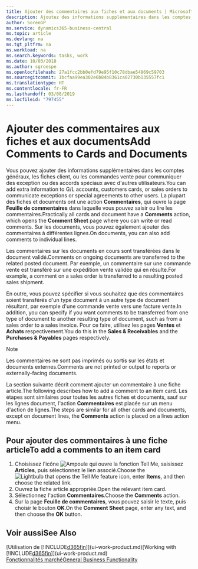 ```yaml
---
title: Ajouter des commentaires aux fiches et aux documents | Microsoft Docs
description: Ajoutez des informations supplémentaires dans les comptes, les fiches client, ou les commandes vente pour communiquer des accords, tels qu'un prix spécial ou un mode de livraison, pour d'autres utilisateurs.
author: SorenGP
ms.service: dynamics365-business-central
ms.topic: article
ms.devlang: na
ms.tgt_pltfrm: na
ms.workload: na
ms.search.keywords: tasks, work
ms.date: 10/03/2018
ms.author: sgroespe
ms.openlocfilehash: 27a1fcc2bb0efd79e95f10c78dbae54869c59703
ms.sourcegitcommit: 1bcfaa99ea302e6b84b8361ca02730b135557fc1
ms.translationtype: HT
ms.contentlocale: fr-FR
ms.lasthandoff: 03/08/2019
ms.locfileid: "797455"
---
```

# <a name="add-comments-to-cards-and-documents"></a><span data-ttu-id="9e246-103">Ajouter des commentaires aux fiches et aux documents</span><span class="sxs-lookup"><span data-stu-id="9e246-103">Add Comments to Cards and Documents</span></span>
<span data-ttu-id="9e246-104">Vous pouvez ajouter des informations supplémentaires dans les comptes généraux, les fiches client, ou les commandes vente pour communiquer des exception ou des accords spéciaux avec d'autres utilisateurs.</span><span class="sxs-lookup"><span data-stu-id="9e246-104">You can add extra information to G/L accounts, customers cards, or sales orders to communicate exceptions or special agreements to other users.</span></span>
<span data-ttu-id="9e246-105">La plupart des fiches et documents ont une action **Commentaires**, qui ouvre la page **Feuille de commentaires** dans laquelle vous pouvez saisir ou lire les commentaires.</span><span class="sxs-lookup"><span data-stu-id="9e246-105">Practically all cards and document have a **Comments** action, which opens the **Comment Sheet** page where you can write or read comments.</span></span> <span data-ttu-id="9e246-106">Sur les documents, vous pouvez également ajouter des commentaires à différentes lignes.</span><span class="sxs-lookup"><span data-stu-id="9e246-106">On documents, you can also add comments to individual lines.</span></span>

<span data-ttu-id="9e246-107">Les commentaires sur les documents en cours sont transférées dans le document validé.</span><span class="sxs-lookup"><span data-stu-id="9e246-107">Comments on ongoing documents are transferred to the related posted document.</span></span> <span data-ttu-id="9e246-108">Par exemple, un commentaire sur une commande vente est transféré sur une expédition vente validée qui en résulte.</span><span class="sxs-lookup"><span data-stu-id="9e246-108">For example, a comment on a sales order is transferred to a resulting posted sales shipment.</span></span>

<span data-ttu-id="9e246-109">En outre, vous pouvez spécifier si vous souhaitez que des commentaires soient transférés d'un type document à un autre type de document résultant, par exemple d'une commande vente vers une facture vente.</span><span class="sxs-lookup"><span data-stu-id="9e246-109">In addition, you can specify if you want comments to be transferred from one type of document to another resulting type of document, such as from a sales order to a sales invoice.</span></span> <span data-ttu-id="9e246-110">Pour ce faire, utilisez les pages **Ventes** et **Achats** respectivement.</span><span class="sxs-lookup"><span data-stu-id="9e246-110">You do this in the **Sales & Receivables** and the **Purchases & Payables** pages respectively.</span></span>

> [!NOTE]
> <span data-ttu-id="9e246-111">Les commentaires ne sont pas imprimés ou sortis sur les états et documents externes.</span><span class="sxs-lookup"><span data-stu-id="9e246-111">Comments are not printed or output to reports or externally-facing documents.</span></span>

<span data-ttu-id="9e246-112">La section suivante décrit comment ajouter un commentaire à une fiche article.</span><span class="sxs-lookup"><span data-stu-id="9e246-112">The following describes how to add a comment to an item card.</span></span> <span data-ttu-id="9e246-113">Les étapes sont similaires pour toutes les autres fiches et documents, sauf sur les lignes document, l'action **Commentaires** est placée sur un menu d'action de lignes.</span><span class="sxs-lookup"><span data-stu-id="9e246-113">The steps are similar for all other cards and documents, except on document lines, the **Comments** action is placed on a lines action menu.</span></span>

## <a name="to-add-a-comments-to-an-item-card"></a><span data-ttu-id="9e246-114">Pour ajouter des commentaires à une fiche article</span><span class="sxs-lookup"><span data-stu-id="9e246-114">To add a comments to an item card</span></span>
1. <span data-ttu-id="9e246-115">Choisissez l'icône ![Ampoule qui ouvre la fonction Tell Me](media/ui-search/search_small.png "Dites-moi ce que vous voulez faire"), saisissez **Articles**, puis sélectionnez le lien associé.</span><span class="sxs-lookup"><span data-stu-id="9e246-115">Choose the ![Lightbulb that opens the Tell Me feature](media/ui-search/search_small.png "Tell me what you want to do") icon, enter **Items**, and then choose the related link.</span></span>
2. <span data-ttu-id="9e246-116">Ouvrez la fiche article appropriée.</span><span class="sxs-lookup"><span data-stu-id="9e246-116">Open the relevant item card.</span></span>
3. <span data-ttu-id="9e246-117">Sélectionnez l'action **Commentaires**.</span><span class="sxs-lookup"><span data-stu-id="9e246-117">Choose the **Comments** action.</span></span>
4. <span data-ttu-id="9e246-118">Sur la page **Feuille de commentaires**, vous pouvez saisir le texte, puis choisir le bouton **OK**.</span><span class="sxs-lookup"><span data-stu-id="9e246-118">On the **Comment Sheet** page, enter any text, and then choose the **OK** button.</span></span>

## <a name="see-also"></a><span data-ttu-id="9e246-119">Voir aussi</span><span class="sxs-lookup"><span data-stu-id="9e246-119">See Also</span></span>
<span data-ttu-id="9e246-120">[Utilisation de [!INCLUDE[d365fin](includes/d365fin_md.md)]](ui-work-product.md)</span><span class="sxs-lookup"><span data-stu-id="9e246-120">[Working with [!INCLUDE[d365fin](includes/d365fin_md.md)]](ui-work-product.md)</span></span>  
[<span data-ttu-id="9e246-121">Fonctionnalités marché</span><span class="sxs-lookup"><span data-stu-id="9e246-121">General Business Functionality</span></span>](ui-across-business-areas.md)
